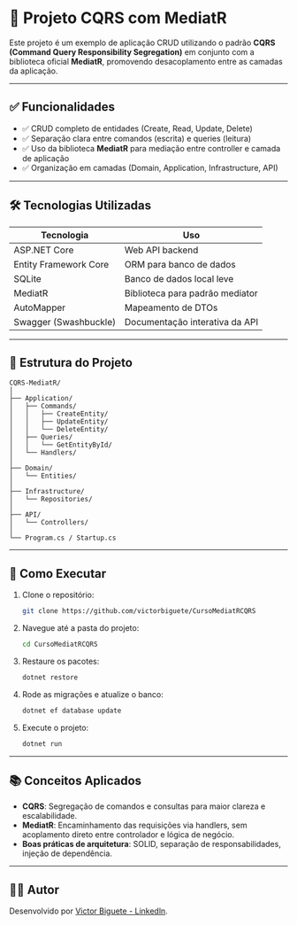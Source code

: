 # 🧭 Projeto CQRS com MediatR

Este projeto é um exemplo de aplicação CRUD utilizando o padrão **CQRS (Command Query Responsibility Segregation)** em conjunto com a biblioteca oficial **MediatR**, promovendo desacoplamento entre as camadas da aplicação.

---

## ✅ Funcionalidades

- ✅ CRUD completo de entidades (Create, Read, Update, Delete)
- ✅ Separação clara entre comandos (escrita) e queries (leitura)
- ✅ Uso da biblioteca **MediatR** para mediação entre controller e camada de aplicação
- ✅ Organização em camadas (Domain, Application, Infrastructure, API)

---

## 🛠 Tecnologias Utilizadas

| Tecnologia        | Uso                                 |
|------------------|--------------------------------------|
| ASP.NET Core      | Web API backend                     |
| Entity Framework Core | ORM para banco de dados        |
| SQLite            | Banco de dados local leve           |
| MediatR           | Biblioteca para padrão mediator     |
| AutoMapper        | Mapeamento de DTOs                  |
| Swagger (Swashbuckle) | Documentação interativa da API |

---

## 📁 Estrutura do Projeto

```plaintext
CQRS-MediatR/
│
├── Application/
│   ├── Commands/
│   │   ├── CreateEntity/
│   │   ├── UpdateEntity/
│   │   └── DeleteEntity/
│   ├── Queries/
│   │   └── GetEntityById/
│   └── Handlers/
│
├── Domain/
│   └── Entities/
│
├── Infrastructure/
│   └── Repositories/
│
├── API/
│   └── Controllers/
│
└── Program.cs / Startup.cs
```

---

## 🚀 Como Executar

1. Clone o repositório:
   ```bash
   git clone https://github.com/victorbiguete/CursoMediatRCQRS
   ```

2. Navegue até a pasta do projeto:
   ```bash
   cd CursoMediatRCQRS
   ```

3. Restaure os pacotes:
   ```bash
   dotnet restore
   ```

4. Rode as migrações e atualize o banco:
   ```bash
   dotnet ef database update
   ```

5. Execute o projeto:
   ```bash
   dotnet run
   ```

---

## 📚 Conceitos Aplicados

- **CQRS**: Segregação de comandos e consultas para maior clareza e escalabilidade.
- **MediatR**: Encaminhamento das requisições via handlers, sem acoplamento direto entre controlador e lógica de negócio.
- **Boas práticas de arquitetura**: SOLID, separação de responsabilidades, injeção de dependência.

---

## 👨‍💻 Autor

Desenvolvido por [Victor Biguete - Linkedln](https://www.linkedin.com/in/victorbiguete).
